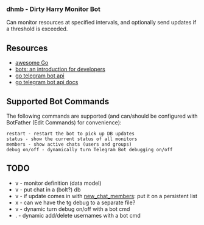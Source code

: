 ### dhmb - Dirty Harry Monitor Bot

Can monitor resources at specified intervals, and optionally send updates if a threshold is exceeded.

## Resources

* [awesome Go](https://github.com/avelino/awesome-go)
* [bots: an introduction for developers](https://core.telegram.org/bots)
* [go telegram bot api](https://github.com/go-telegram-bot-api/telegram-bot-api)
* [go telegram bot api docs](https://godoc.org/github.com/go-telegram-bot-api/telegram-bot-api)

## Supported Bot Commands

The following commands are supported (and can/should be configured with BotFather (Edit Commands) for convenience):

```
restart - restart the bot to pick up DB updates
status - show the current status of all monitors
members - show active chats (users and groups)
debug on/off - dynamically turn Telegram Bot debugging on/off
``` 

## TODO

* v - monitor definition (data model)
* v - put chat in a (bolt?) db
* v - if update comes in with [new_chat_members](https://stackoverflow.com/questions/52271498/can-i-detect-my-bots-groups-with-telegram-bot-api): put it on a persistent list
* x - can we have the tg debug to a separate file?
* v - dynamic turn debug on/off with a bot cmd
* . - dynamic add/delete usernames with a bot cmd